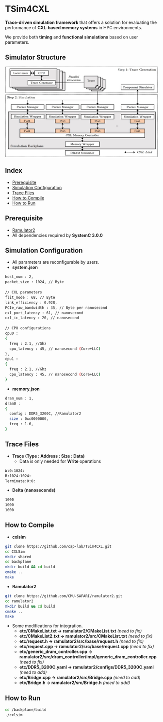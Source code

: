 # TSim4CXL

**Trace-driven simulation framework** that offers a solution for evaluating the performance of **CXL-based memory systems** in HPC environments.

We provide both **timing** and **functional simulations** based on user parameters.

## Simulator Structure
 ![image](./Fig_simulator.jpg)

## Index 
- [Prerequisite](#Prerequisite)
- [Simulation Configuration](#Simulation-Configuration)
- [Trace Files](#Trace-Files)
- [How to Compile](#How-to-Compile)
- [How to Run](#How-to-Run)
  
## Prerequisite
- [Ramulator2](https://github.com/CMU-SAFARI/ramulator2)
- All dependencies required by **SystemC 3.0.0**

## Simulation Configuration
- All parameters are reconfigurable by users.
- **system.json**
```bash
host_num : 2,  
packet_size : 1024, // Byte

// CXL parameters
flit_mode : 68, // Byte
link_efficiency : 0.928, 
PCIe_raw_bandwidth : 35, // Byte per nanosecond
cxl_port_latency : 61, // nanosecond
cxl_ic_latency : 20, // nanosecond

// CPU configurations
cpu0 :
{ 
  freq : 2.1, //Ghz
  cpu_latency : 45, // nanosecond (Core+LLC)
},  
cpu1 :
{ 
  freq : 2.1, //Ghz
  cpu_latency : 45, // nanosecond (Core+LLC)
}

```
  
- **memory.json**
```bash
dram_num : 1,
dram0 :
{
  config : DDR5_3200C, //Ramulator2
  size : 0xc0000000,
  freq : 1.6,
}
```

## Trace Files
- **Trace (Type : Address : Size : Data)**
  - Data is only needed for **Write** operations  
```bash
W:0:1024: 
R:1024:1024:
Terminate:0:0:
```
- **Delta (nanoseconds)**
```bash
1000
1000
1000
```

## How to Compile
- **cxlsim**
```bash
git clone https://github.com/cap-lab/TSim4CXL.git
cd CXLSim
mkdir shared
cd backplane
mkdir build && cd build
cmake ..
make
```
- **Ramulator2**
```bash
git clone https://github.com/CMU-SAFARI/ramulator2.git
cd ramulator2
mkdir build && cd build
cmake ..
make
```
  - Some modifications for integration.
    - **etc/CMakeList.txt -> ramulator2/CMakeList.txt** *(need to fix)*
    - **etc/CMakeList2.txt -> ramulator2/src/CMakeList.txt** *(need to fix)*
    - **etc/request.h -> ramulator2/src/base/request.h** *(need to fix)*
    - **etc/request.cpp -> ramulator2/src/base/request.cpp** *(need to fix)*
    - **etc/generic_dram_controller.cpp -> ramulator2/src/dram_controller/impl/generic_dram_controller.cpp** *(need to fix)*
    - **etc/DDR5_3200C.yaml -> ramulator2/configs/DDR5_3200C.yaml** *(need to add)*
    - **etc/Bridge.cpp -> ramulator2/src/Bridge.cpp** *(need to add)*
    - **etc/Bridge.h -> ramulator2/src/Bridge.h** *(need to add)*

## How to Run
```bash
cd /backplane/build
./cxlsim
```
